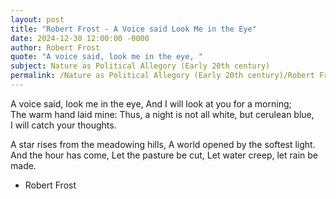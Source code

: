 ```yaml
---
layout: post
title: "Robert Frost - A Voice said Look Me in the Eye"
date: 2024-12-30 12:00:00 -0000
author: Robert Frost
quote: "A voice said, look me in the eye, "
subject: Nature as Political Allegory (Early 20th century)
permalink: /Nature as Political Allegory (Early 20th century)/Robert Frost/Robert Frost - A Voice said Look Me in the Eye
---
```


A voice said, look me in the eye, 
And I will look at you for a morning;  
The warm hand laid mine:
Thus, a night is not all white, but cerulean blue,  
I will catch your thoughts.  

A star rises from the meadowing hills,
A world opened by the softest light.
And the hour has come,
Let the pasture be cut, 
Let water creep, let rain be made.

- Robert Frost
